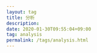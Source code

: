 ```yaml
---
layout: tag
title: 分析
description: 
date: 2020-01-30T09:55:04+09:00
tag: analysis
permalink: /tags/analysis.html
---
```

